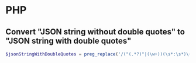 # PHP

## Convert "JSON string without double quotes" to "JSON string with double quotes"
```php
$jsonStringWithDoubleQuotes = preg_replace('/("(.*?)"|(\w+))(\s*:\s*)\+?(0+(?=\d))?(".*?"|.)/s', '"$2$3"$4$6', $jsonStringWithoutDoubleQuotes);
```
